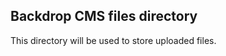 Backdrop CMS files directory
----------------------------

This directory will be used to store uploaded files.
